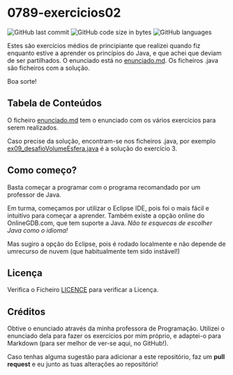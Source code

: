 # 0789-exercicios02
![GitHub last commit](https://img.shields.io/github/last-commit/marpisco/0789-exercicios02)
![GitHub code size in bytes](https://img.shields.io/github/languages/code-size/marpisco/0789-exercicios02)
![GitHub languages](https://img.shields.io/github/languages/top/marpisco/0789-exercicios02)

Estes são exercícios médios de principiante que realizei quando fiz enquanto estive a aprender os princípios do Java, e que achei que deviam de ser partilhados. O enunciado está no [enunciado.md](enunciado.md). Os ficheiros .java são ficheiros com a solução.

Boa sorte!
## Tabela de Conteúdos
O ficheiro [enunciado.md](enunciado.md) tem o enunciado com os vários exercícios para serem realizados.

Caso precise da solução, encontram-se nos ficheiros .java, por exemplo [ex09_desafioVolumeEsfera.java](ex09_desafioVolumeEsfera.java) é a solução do exercício 3.

## Como começo?
Basta começar a programar com o programa recomandado por um professor de Java.

Em turma, começamos por utilizar o Eclipse IDE, pois foi o mais fácil e intuitivo para começar a aprender. Também existe a opção online do OnlineGDB.com, que tem suporte a Java. <i>Não te esquecas de escolher Java como o idioma!</i>

Mas sugiro a opção do Eclipse, pois é rodado localmente e não depende de umrecurso de nuvem (que habitualmente tem sido instável!)

## Licença
Verifica o Ficheiro [LICENCE](LICENCE) para verificar a Licença.

## Créditos
Obtive o enunciado através da minha professora de Programação. Utilizei o enunciado dela para fazer os exercícios por mim próprio, e adaptei-o para Markdown (para ser melhor de ver-se aqui, no GitHub!).

Caso tenhas alguma sugestão para adicionar a este repositório, faz um **pull request** e eu junto as tuas alterações ao repositório!